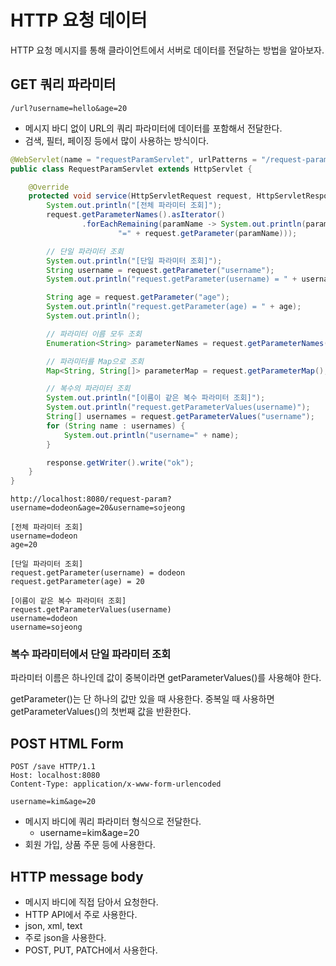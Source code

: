 # HTTP 요청 데이터

HTTP 요청 메시지를 통해 클라이언트에서 서버로 데이터를 전달하는 방법을 알아보자.

## GET 쿼리 파라미터

```text
/url?username=hello&age=20
```

- 메시지 바디 없이 URL의 쿼리 파라미터에 데이터를 포함해서 전달한다. 
- 검색, 필터, 페이징 등에서 많이 사용하는 방식이다.

```java
@WebServlet(name = "requestParamServlet", urlPatterns = "/request-param")
public class RequestParamServlet extends HttpServlet {

    @Override
    protected void service(HttpServletRequest request, HttpServletResponse response) throws ServletException, IOException {
        System.out.println("[전체 파라미터 조회]");
        request.getParameterNames().asIterator()
                .forEachRemaining(paramName -> System.out.println(paramName +
                        "=" + request.getParameter(paramName)));

        // 단일 파라미터 조회
        System.out.println("[단일 파라미터 조회]");
        String username = request.getParameter("username");
        System.out.println("request.getParameter(username) = " + username);

        String age = request.getParameter("age");
        System.out.println("request.getParameter(age) = " + age);
        System.out.println();

        // 파라미터 이름 모두 조회
        Enumeration<String> parameterNames = request.getParameterNames();

        // 파라미터를 Map으로 조회
        Map<String, String[]> parameterMap = request.getParameterMap();

        // 복수의 파라미터 조회
        System.out.println("[이름이 같은 복수 파라미터 조회]");
        System.out.println("request.getParameterValues(username)");
        String[] usernames = request.getParameterValues("username");
        for (String name : usernames) {
            System.out.println("username=" + name);
        }

        response.getWriter().write("ok");
    }
}
```

```text
http://localhost:8080/request-param?username=dodeon&age=20&username=sojeong
```

```text
[전체 파라미터 조회]
username=dodeon
age=20

[단일 파라미터 조회]
request.getParameter(username) = dodeon
request.getParameter(age) = 20

[이름이 같은 복수 파라미터 조회]
request.getParameterValues(username)
username=dodeon
username=sojeong
```

### 복수 파라미터에서 단일 파라미터 조회

파라미터 이름은 하나인데 값이 중복이라면 getParameterValues()를 사용해야 한다.

getParameter()는 단 하나의 값만 있을 때 사용한다. 중복일 때 사용하면 getParameterValues()의 첫번째 값을 반환한다. 

## POST HTML Form

```text
POST /save HTTP/1.1
Host: localhost:8080
Content-Type: application/x-www-form-urlencoded

username=kim&age=20
```

- 메시지 바디에 쿼리 파라미터 형식으로 전달한다.
  - username=kim&age=20
- 회원 가입, 상품 주문 등에 사용한다.

## HTTP message body

- 메시지 바디에 직접 담아서 요청한다.
- HTTP API에서 주로 사용한다.
- json, xml, text 
- 주로 json을 사용한다.
- POST, PUT, PATCH에서 사용한다.